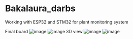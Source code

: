 # Bakalaura_darbs
Working with ESP32 and STM32 for plant monitoring system

Final board
![image](https://user-images.githubusercontent.com/40357373/232217995-62dc4ac8-52d6-4189-a237-9247edc39656.png)
![image](https://user-images.githubusercontent.com/40357373/232218020-77d81988-1751-435c-afb0-8a13e8b3d08d.png)
3D view
![image](https://user-images.githubusercontent.com/40357373/232218090-5e2caab2-6425-40e2-9ad6-349683dba7e3.png)
![image](https://user-images.githubusercontent.com/40357373/232218166-9668795d-19c1-4041-b566-68653e28a85c.png)
